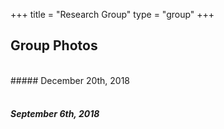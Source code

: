 +++
title = "Research Group"
type = "group"
+++

## Group Photos
<br>
##### December 20th, 2018
<div class='image'>
<img src="/images/groupphoto_20181220.jpg" class="img-responsive; width:40%;" alt="">
</div>
<br>

##### September 6th, 2018
<div class='image'>
<img src="/images/groupphoto.jpg" class="img-responsive; width:40%;" alt="">
</div>
<br>
